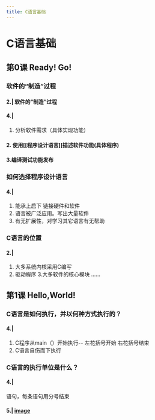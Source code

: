 ```yaml
---
title: C语言基础
---
```

# C语言基础
## 第0课 Ready! Go!
### 软件的“制造”过程
#### 2.| 软件的“制造”过程
#### 4.|
1. 分析软件需求（具体实现功能）
#### 2. 使用[[程序设计语言]]描述软件功能(具体程序)
#### 3.编译测试功能发布
### 如何选择程序设计语言
#### 4.| 
1. 能承上启下 链接硬件和软件
2. 语言被广泛应用。写出大量软件
3. 有无扩展性，对学习其它语言有无帮助
### C语言的位置
#### 2.| 
1. 大多系统内核采用C编写
2. 驱动程序
3.大多软件的核心模块
……
## 第1课 Hello,World!
### C语言是如何执行，并以何种方式执行的？
#### 4.|
1. C程序从main（）开始执行-- 左花括号开始 右花括号结束
2. C语言自伤而下执行
### C语言的执行单位是什么？
#### 4.|
语句，每条语句用分号结束
#### 5.| [image](http://tuchuang.lifeupnote.com/blog/20200919/Na05fSn5fppg.png?imageslim)
